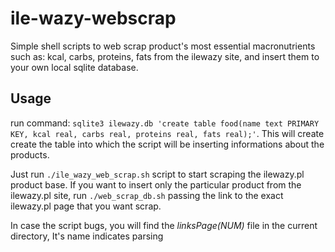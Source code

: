 # ile-wazy-webscrap

Simple shell scripts to web scrap product's most essential macronutrients such as: kcal, carbs, proteins, fats from the ilewazy site, and insert them to your own local sqlite database. 

## Usage

run command: `sqlite3 ilewazy.db 'create table food(name text PRIMARY KEY, kcal real, carbs real, proteins real, fats real);'`. This will create create the table into which the script will be inserting informations about the products.

Just run `./ile_wazy_web_scrap.sh` script to start scraping the ilewazy.pl product base. If you want to insert only the particular product from the ilewazy.pl site, run `./web_scrap_db.sh` passing the link to the exact ilewazy.pl page that you want scrap.

In case the script bugs, you will find the *linksPage(NUM)* file in the current directory, It's name indicates parsing 



